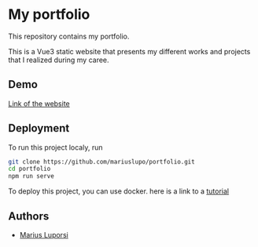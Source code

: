 # My portfolio

This repository contains my portfolio.

This is a Vue3 static website that presents my different works and projects that I realized during my caree.


## Demo

[Link of the website](www.mariusluporsi.com)


## Deployment

To run this project localy, run

```bash
git clone https://github.com/mariuslupo/portfolio.git
cd portfolio
npm run serve
```

To deploy this project, you can use docker.
here is a link to a [tutorial](https://fr.vuejs.org/v2/cookbook/dockerize-vuejs-app.html)

## Authors

- [Marius Luporsi](https://github.com/mariuslupo)
